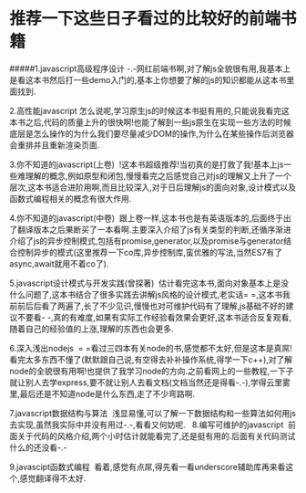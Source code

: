 # 推荐一下这些日子看过的比较好的前端书籍

#####1.javascript高级程序设计
  -.-网红前端书啊,对了解js全貌很有用,我基本上是看这本书然后打一些demo入门的,基本上你想要了解的js的知识都能从这本书里面找到.

2.高性能javascript
  怎么说呢,学习原生js的时候这本书挺有用的,只能说我看完这本书之后,代码的质量上升的很快啊!也能了解到一些js原生在实现一些方法的时候底层是怎么操作的为什么我们要尽量减少DOM的操作,为什么在某些操作后浏览器会重排并且重新渲染页面.

3.你不知道的javascript(上卷)
  !这本书超级推荐!当初真的是打救了我!基本上js一些难理解的概念,例如原型和闭包,慢慢看完之后感觉自己对js的理解又上升了一个层次,这本书适合进阶用啊,而且比较深入,对于日后理解js的面向对象,设计模式以及函数式编程相关的概念有很大作用.
  
4.你不知道的javascript(中卷)
  跟上卷一样,这本书也是有英语版本的,后面终于出了翻译版本之后果断买了一本看啊.主要深入介绍了js有关类型的判断,还循序渐进介绍了js的异步控制模式,包括有promise,generator,以及promise与generator结合控制异步的模式(这里推荐一下co库,异步控制库,蛮优雅的写法,当然ES7有了async,await就用不着co了).
  
5.javascript设计模式与开发实践(曾探著)
  估计看完这本书,面向对象基本上是没什么问题了,这本书结合了很多实践去讲解js风格的设计模式,老实话= =,这本书我前前后后看了两遍了,长了不少见识,慢慢也对可维护代码有了理解,js基础不好的建议不要看- -,真的有难度,如果有实际工作经验看效果会更好,这本书适合反复观看,随着自己的经验值的上涨,理解的东西也会更多.
  
6.深入浅出nodejs
  = =看过三四本有关node的书,感觉都不太好,但是这本是真屌!看完太多东西不懂了(默默跟自己说,有空得去补补操作系统,得学一下c++),对了解node的全貌很有用啊!也提供了我学习node的方向.之前看网上的一些教程,一下子就让别人去学express,要不就让别人去看文档(文档当然还是得看-.-),学得云里雾里,最后还是不知道node是什么东西,走了不少弯路啊.
  
7.javascript数据结构与算法
  浅显易懂,可以了解一下数据结构和一些算法如何用js去实现,虽然我实际中并没有用过-.-,看看又何妨呢.
  
8.编写可维护的javascript
  前面关于代码的风格介绍,两个小时估计就能看完了,还是挺有用的.后面有关代码测试什么的还没看-.-

9.javascipt函数式编程
  看着,感觉有点屌,得先看一看underscore辅助库再来看这个,感觉翻译得不太好.
  

